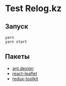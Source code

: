 # Test Relog.kz

## Запуск

```
yarn
yarn start
```

## Пакеты

- [ant.design](https://ant.design/components/overview/)
- [react-leaflet](https://react-leaflet.js.org/docs/start-introduction/)
- [redux-toolkit](https://redux-toolkit.js.org/introduction/getting-started)
